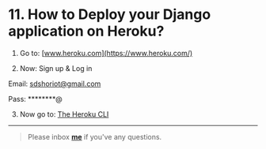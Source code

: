 # 11. How to Deploy your Django application on Heroku?

1. Go to: [www.heroku.com](https://www.heroku.com/)

2. Now: Sign up & Log in 

Email: sdshoriot@gmail.com

Pass: ********@

3. Now go to: [The Heroku CLI](https://devcenter.heroku.com/articles/heroku-cli)
---

> Please inbox **[me](https://www.facebook.com/shoriot)** if you've any questions.